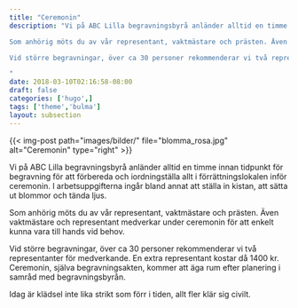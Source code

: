 ```yaml
---
title: "Ceremonin"
description: "Vi på ABC Lilla begravningsbyrå anländer alltid en timme innan tidpunkt för begravning för att förbereda och iordningställa allt i förrättningslokalen inför ceremonin. I arbetsuppgifterna ingår bland annat att ställa in kistan, att sätta ut blommor och tända ljus.

Som anhörig möts du av vår representant, vaktmästare och prästen. Även vaktmästare och representant medverkar under ceremonin för att enkelt kunna vara till hands vid behov.

Vid större begravningar, över ca 30 personer rekommenderar vi två representanter för medverkande. En extra representant kostar då 1400 kr. Ceremonin, själva begravningsakten, kommer att äga rum efter planering i samråd med begravningsbyrån.

"
date: 2018-03-10T02:16:58-08:00
draft: false
categories: ['hugo',]
tags: ['theme','bulma']
layout: subsection
---
```



{{< img-post
    path="images/bilder/" file="blomma_rosa.jpg"
    alt="Ceremonin" type="right" >}}

Vi på ABC Lilla begravningsbyrå anländer alltid en timme innan tidpunkt för begravning för att förbereda och iordningställa allt i förrättningslokalen inför ceremonin. I arbetsuppgifterna ingår bland annat att ställa in kistan, att sätta ut blommor och tända ljus.

Som anhörig möts du av vår representant, vaktmästare och prästen. Även vaktmästare och representant medverkar under ceremonin för att enkelt kunna vara till hands vid behov.

Vid större begravningar, över ca 30 personer rekommenderar vi två representanter för medverkande. En extra representant kostar då 1400 kr. Ceremonin, själva begravningsakten, kommer att äga rum efter planering i samråd med begravningsbyrån.

Idag är klädsel inte lika strikt som förr i tiden, allt fler klär sig civilt.
